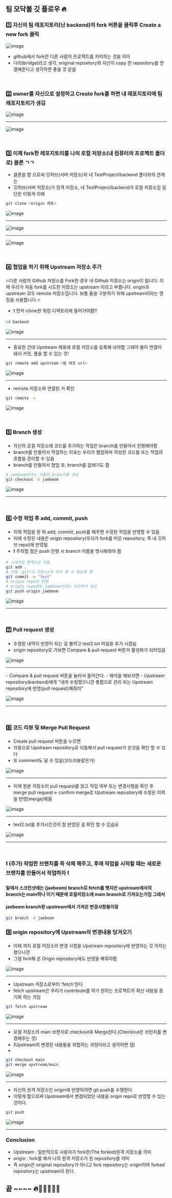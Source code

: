 ## 팀 모닥불 깃 플로우 🔥

### 1️⃣ 자신의 팀 레포지토리(난 backend)의 fork 버튼을 클릭후 Create a new fork 클릭

![image](https://user-images.githubusercontent.com/87630540/185680073-c1c84ba6-38d7-4d3e-9492-91b6b9e553f9.png)

- github에서 fork란 다른 사람의 프로젝트를 카피하는 것을 의미
- 다리(bridge)라고 생각, original repository와 자신이 copy 한 repository를 연결해준다고 생각하면 좋을 것 같음

<br> 

### 2️⃣ owner를 자신으로 설정하고 Create fork를 하면 내 레포지토리에 팀 레포지토리가 생김

![image](https://user-images.githubusercontent.com/87630540/185680697-6608fdc7-eb04-4b4d-a0bd-89f4cc577cbf.png)

<hr>

![image](https://user-images.githubusercontent.com/87630540/185680996-5d12b178-ac7e-4315-84c3-3a47a427e883.png)

<br> 

### 3️⃣ 이제 fork한 레포지토리를 나의 로컬 저장소(내 컴퓨터의 프로젝트 폴더로) 클론 ㄱㄱ

- 클론을 함 으로써 깃허브(서버 저장소)와 내 TestProject/backend 폴더와의 관계는
- 깃허브(서버 저장소)가 원격 저장소, 내 TestProject/backend가 로컬 저장소임 일단은 이렇게 이해

```bash
git clone <origin 레포>
```


![image](https://user-images.githubusercontent.com/87630540/185681407-c5cdedf9-f007-4077-a267-9a77414d86da.png)

<hr>

![image](https://user-images.githubusercontent.com/87630540/185682127-74029c1c-e8b5-48f1-8d76-6357d977d564.png)

<hr>

![image](https://user-images.githubusercontent.com/87630540/185682234-64efea7f-b44c-4ab5-8f6b-12dea599b899.png)

<br> 

### 4️⃣ 협업을 하기 위해 Upstream 저장소 추가 

🔥다른 사람의 Github 저장소를 Fork한 경우 내 Github 저장소는 origin이 됩니다.
이 때 우리가 처음 fork를 시도한 저장소는 upstream 이라고 부릅니다.
origin과 upstream 모두 remote 저장소입니다. 보통 둘을 구분하기 위해 upstream이라는 명칭을 사용합니다 🔥


- ❗ 먼저 clone한 워킹 디렉토리에 들어가야함!! 

```bash
cd backend
```

![image](https://user-images.githubusercontent.com/87630540/185682556-05ae634f-3d28-4173-8d05-cbf48a3622ff.png)

<hr>

- 중요한 건데 Upstream 레포에 로컬 저장소를 등록해 놔야함 그래야 둘이 연결이 돼서 커밋, 풀을 할 수 있는 것!

```bash
git remote add upstream <팀 레포 url>
```

![image](https://user-images.githubusercontent.com/87630540/185683896-bfde9b4f-38be-43cd-b73b-23555b22b111.png)

<hr>

- remote 저장소와 연결된 거 확인 

```bash
git remote -v
```

![image](https://user-images.githubusercontent.com/87630540/185684059-6ff65b5d-ad4d-41e0-9f6d-8a208855a433.png)

<br>

### 5️⃣ Branch 생성

- 자신의 로컬 저장소에 코드를 추가하는 작업은 branch를 만들어서 진행해야함
- branch를 만들어서 작업하는 이유는 우리가 협업하며 작성한 코드들 또는 작업의 흐름을 관리할 수 있음
- branch를 만들어서 협업 후, branch를 없애기도 함

```bash
# jaebeom이라는 이름의 branch를 생성
git checkout -b jaebeom
```

![image](https://user-images.githubusercontent.com/87630540/185688153-625127b0-ae87-4641-bf2d-67ea33fd13fd.png)

<hr>
<br>

### 6️⃣ 수정 작업 후 add, commit, push

- 이제 작업을 한 뒤 add, commit, push를 해주면 수정한 작업을 반영할 수 있음
- 이때 수정된 내용은 origin repository(우리가 fork를 떠온 repository, 즉 내 깃허브 repo)에 반영됨
- ❗ 주의할 점은 push 진행 시 branch 이름을 명시해줘야 함

```bash
# 스테이징 영역으로 이동
git add .
# 이제 .git(깃 저장소)이 관리 할 수 있도록 함
git commit -m "test"
# origin repo로 반영
# origin repo에도 jaebeom이라는 브런치가 생김 
git push origin jaebeom
```

![image](https://user-images.githubusercontent.com/87630540/185689139-7af2c997-06aa-4563-b5b0-936d2f797a80.png)

<hr>
<br>

### 7️⃣ Pull request 생성

- 수정된 내역이 반영이 되는 걸 볼려고 test2.txt 파일을 추가 시켰슴
- origin repository로 가보면 Compare & pull request 버튼이 활성화가 되어있음

![image](https://user-images.githubusercontent.com/87630540/185689487-598cb049-60e3-48c1-8095-4b44917b7c29.png)

<hr>
- Compare & pull request 버튼을 눌러서 들어간다.
- 해석을 해보자면 
- Upstream repository(backend)에게 "내꺼 수정했으니깐 통합으로 관리 되는 Upstream repository에 반영(pull request)해줘라"

![image](https://user-images.githubusercontent.com/87630540/185690064-02fb53d1-c9ea-429c-9be5-509a5ca9fe65.png)

<hr>
<br>

### 8️⃣ 코드 리뷰 및 Merge Pull Request

- Create pull request 버튼을 누르면 
- 자동으로 Upstream repository로 이동해서 pull request가 온것을 확인 할 수 있다
- 또 comment도 달 수 있음(코드리뷰같은거)

![image](https://user-images.githubusercontent.com/87630540/185690897-a5052212-b3e7-478f-93ae-e73ec3bb320d.png)

<hr>

- 이제 원본 저장소이 pull request를 읽고 작업 여부 또는 변경사항을 확인 후 merge pull request-> confirm merge로 Upstream repository에 수정된 이력을 반영(merge)해줌 

![image](https://user-images.githubusercontent.com/87630540/185691033-ea36c799-557d-4c40-90c8-242171eb5583.png)

<hr>

- test2.txt를 추가시킨것이 잘 반영된 걸 확인 할 수 있슴요

![image](https://user-images.githubusercontent.com/87630540/185691561-c51f472b-44bc-4406-a021-68511f4762b0.png)

<hr>
<br>

### ❗ (추가) 작업한 브랜치를 꼭 삭제 해주고, 후에 작업을 시작할 때는 새로운 브랜치를 만들어서 작업하자 ❗
#### 밑에서 스크린샷에는 (jaebeom) branch로 fetch를 햇지만 upstream에서의 branch는 main하나 이기 때문에 로컬저장소에 main branch로 가져오는거임 그래서 
#### jaebeom branch랑 upstream에서 가져온 변경사항들이랑 


```bash
git branch -d jaebeom
```

### 9️⃣ origin repository에 Upstream의 변경내용 당겨오기

- 이때 까지 로컬 저장소의 변경 사항을 Upstream repository에 반영하는 것 까지는 했으니깐
- 그럼 fork해 온 Origin repository에도 반영을 해줘야함

![image](https://user-images.githubusercontent.com/87630540/185693210-71117fd6-d9a9-452e-bec2-71bdec315583.png)

<hr>

- Upstream 저장소로부터 'fetch'한다
- fetch upstream은 우리가 contribute를 하기 원하는 프로젝트의 최신 내용을 동기화 하는 거임

```bash
git fetch upstream
```

![image](https://user-images.githubusercontent.com/87630540/185693545-e9ea6de9-5dd4-481b-8fe4-250a94b19563.png)

<hr>

- 로컬 저장소의 main 브랜치로 checkout후 Merge한다.(Checkout은 브런치를 변경해주는 것)
- (Upstream의 변경된 내용들을 취합하는 과정이라고 생각하면 댐) 
- 
```bash
git checkout main
git merge upstream/main
```

![image](https://user-images.githubusercontent.com/87630540/185693899-50c5b9f5-35e2-45ba-9eaa-b32bd069249e.png)

<hr>

- 자신의 원격 저장소인 origin에 반영하려면 git push를 수행한다
- 이렇게 함으로써 Upstream에서 변경되었던 내용을 origin repo로 반영할 수 있는 것이다.

```bash
git push
```

![image](https://user-images.githubusercontent.com/87630540/185694390-73125759-0de6-40f9-ba8b-ff78c4b67105.png)

<hr>

### Conclusion

- Upstream : 일반적으로 사용자가 fork한(The forked)원격 저장소를 의미
- origin : fork를 해서 나의 원격 저장소가 된 repository를 의미
- 즉 origin은 original repository가 아니고 fork repository는 origin이며 forked repository는 upstream이 된다.



## 끝 ~~~~ 🔥🤣🤣🤣😂😝

